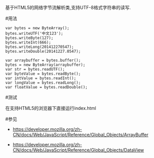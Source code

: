 
基于HTML5的网络字节流解析类,支持UTF-8格式字符串的读写.

#用法

    var bytes = new ByteArray();
    bytes.writeUTF('中文123');
    bytes.writeByte(127);
    bytes.writeInt(666);
    bytes.writeLong(201412270547);
    bytes.writeDouble(20141227.0547);

    var arraybuffer = bytes.buffer();
    bytes = new ByteArray(arraybuffer);
    var str = bytes.readUTF();
    var byteValue = bytes.readByte();
    var intValue = bytes.readInt();
    var longValue = bytes.readLong();
    var floatValue = bytes.readDouble();

#测试

在支持HTML5的浏览器下直接运行index.html

#参见

- https://developer.mozilla.org/zh-CN/docs/Web/JavaScript/Reference/Global_Objects/ArrayBuffer

- https://developer.mozilla.org/zh-CN/docs/Web/JavaScript/Reference/Global_Objects/DataView
